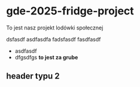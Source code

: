 # gde-2025-fridge-project
To jest nasz projekt lodówki społecznej


dsfasdf
asdfasdfa
fadsfasdf
fasdfasdf

* asdfasdf
* dfgsdfgs
**to jest za grube**

## header typu 2


